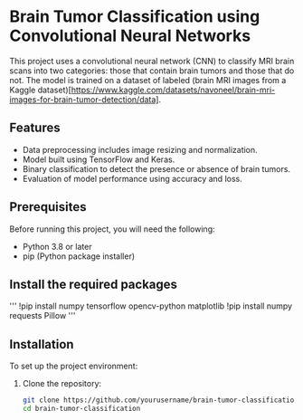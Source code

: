 # Brain Tumor Classification using Convolutional Neural Networks

This project uses a convolutional neural network (CNN) to classify MRI brain scans into two categories: those that contain brain tumors and those that do not. The model is trained on a dataset of labeled (brain MRI images from a Kaggle dataset)[https://www.kaggle.com/datasets/navoneel/brain-mri-images-for-brain-tumor-detection/data].


## Features

- Data preprocessing includes image resizing and normalization.
- Model built using TensorFlow and Keras.
- Binary classification to detect the presence or absence of brain tumors.
- Evaluation of model performance using accuracy and loss.

## Prerequisites

Before running this project, you will need the following:
- Python 3.8 or later
- pip (Python package installer)

## Install the required packages
'''
!pip install numpy tensorflow opencv-python matplotlib
!pip install numpy requests Pillow
'''

## Installation

To set up the project environment:
1. Clone the repository:
   ```bash
   git clone https://github.com/yourusername/brain-tumor-classification.git
   cd brain-tumor-classification





